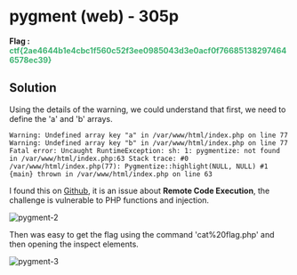 # pygment (web) - 305p
**Flag : <span style="color:rgb(60, 179, 113)">ctf{2ae4644b1e4cbc1f560c52f3ee0985043d3e0acf0f766851382974646578ec39}</span>**

## Solution


Using the details of the warning, we could understand that first, we need to define the 'a' and 'b' arrays. 
```
Warning: Undefined array key "a" in /var/www/html/index.php on line 77 Warning: Undefined array key "b" in /var/www/html/index.php on line 77 Fatal error: Uncaught RuntimeException: sh: 1: pygmentize: not found in /var/www/html/index.php:63 Stack trace: #0 /var/www/html/index.php(77): Pygmentize::highlight(NULL, NULL) #1 {main} thrown in /var/www/html/index.php on line 63 
```

I found this on [Github](https://github.com/dedalozzo/pygmentize/issues/1), it is an issue about **Remote Code Execution**, the challenge is vulnerable to PHP functions and injection.

![pygment-2](https://github.com/Inf3n0s/CTF-Writeups/assets/75357316/6c93ac03-10f8-4ff2-bc0c-74abf62bf1df)

Then was easy to get the flag using the command 'cat%20flag.php' and then opening the inspect elements.

![pygment-3](https://github.com/Inf3n0s/CTF-Writeups/assets/75357316/edb9598a-2740-4496-bf03-2bf7641110da)



